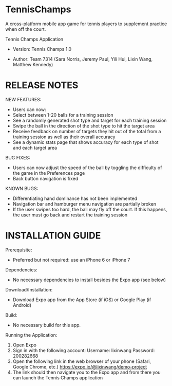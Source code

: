 # TennisChamps
A cross-platform mobile app game for tennis players to supplement practice when off the court.


Tennis Champs Application

- Version: Tennis Champs 1.0

- Author: Team 7314 (Sara Norris, Jeremy Paul, Yili Hui, Lixin Wang, Matthew Kennedy)

RELEASE NOTES
====================================================================
NEW FEATURES:
- Users can now:
- Select between 1-20 balls for a training session
- See a randomly generated shot type and target for each training session
- Swipe the ball in the direction of the shot type to hit the target area
- Receive feedback on number of targets they hit out of the total from a training session as well as their overall accuracy
- See a dynamic stats page that shows accuracy for each type of shot and each target area

BUG FIXES:
- Users can now adjust the speed of the ball by toggling the difficulty of the game in the Preferences page
- Back button navigation is fixed

KNOWN BUGS:
- Differentiating hand dominance has not been implemented
- Navigation bar and hamburger menu navigation are partially broken
- If the user swipes too hard, the ball may fly off the court. If this happens, the user must go back and restart the training session


INSTALLATION GUIDE
====================================================================
Prerequisite:  
- Preferred but not required: use an iPhone 6 or iPhone 7

Dependencies:
- No necessary dependencies to install besides the Expo app (see below)

Download/Installation:
- Download Expo app from the App Store (if iOS) or Google Play (if Android)

Build:
- No necessary build for this app.

Running the Application:
1. Open Expo
2. Sign in with the following account:
    Username: lixinwang
    Password: 200282668
3. Open the following link in the web browser of your phone (Safari, Google Chrome, etc.)
    https://expo.io/@lixinwang/demo-project
4. The link should then navigate you to the Expo app and from there you can launch the Tennis Champs application
